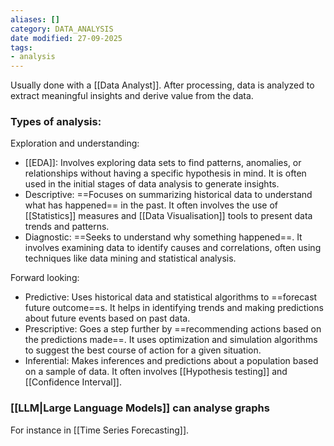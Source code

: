 ```yaml
---
aliases: []
category: DATA_ANALYSIS
date modified: 27-09-2025
tags:
- analysis
---
```

Usually done with a [[Data Analyst]]. After processing, data is analyzed to extract meaningful insights and derive value from the data.
### Types of analysis:

Exploration and understanding:
- [[EDA]]: Involves exploring data sets to find patterns, anomalies, or relationships without having a specific hypothesis in mind. It is often used in the initial stages of data analysis to generate insights.
- Descriptive: ==Focuses on summarizing historical data to understand what has happened== in the past. It often involves the use of [[Statistics]] measures and [[Data Visualisation]] tools to present data trends and patterns.
- Diagnostic: ==Seeks to understand why something happened==. It involves examining data to identify causes and correlations, often using techniques like data mining and statistical analysis.

Forward looking:
- Predictive: Uses historical data and statistical algorithms to ==forecast future outcome==s. It helps in identifying trends and making predictions about future events based on past data.
- Prescriptive: Goes a step further by ==recommending actions based on the predictions made==. It uses optimization and simulation algorithms to suggest the best course of action for a given situation.
- Inferential: Makes inferences and predictions about a population based on a sample of data. It often involves [[Hypothesis testing]] and [[Confidence Interval]].

### [[LLM|Large Language Models]] can analyse graphs

For instance in [[Time Series Forecasting]].
